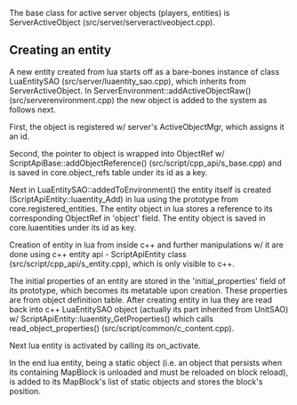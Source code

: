 The base class for active server objects (players, entities) is ServerActiveObject (src/server/serveractiveobject.cpp).

## Creating an entity

A new entity created from lua starts off as a bare-bones instance of class LuaEntitySAO (src/server/luaentity_sao.cpp), which inherits from ServerActiveObject. In ServerEnvironment::addActiveObjectRaw() (src/serverenvironment.cpp) the new object is added to the system as follows next.

First, the object is registered w/ server's ActiveObjectMgr, which assigns it an id.

Second, the pointer to object is wrapped into ObjectRef w/ ScriptApiBase::addObjectReference() (src/script/cpp_api/s_base.cpp) and is saved in core.object_refs table under its id as a key.

Next in LuaEntitySAO::addedToEnvironment() the entity itself is created (ScriptApiEntity::luaentity_Add) in lua using the prototype from core.registered\_entities. The entity object in lua stores a reference to its corresponding ObjectRef in 'object' field. The entity object is saved in core.luaentities under its id as key.

Creation of entity in lua from inside c++ and further manipulations w/ it are done using c++ entity api - ScriptApiEntity class (src/script/cpp\_api/s\_entity.cpp), which is only visible to c++.

The initial properties of an entity are stored in the 'initial\_properties' field of its prototype, which becomes its metatable upon creation. These properties are from object definition table. After creating entity in lua they are read back into c++ LuaEntitySAO object (actually its part inherited from UnitSAO) w/ ScriptApiEntity::luaentity\_GetProperties() which calls read\_object\_properties() (src/script/common/c\_content.cpp).

Next lua entity is activated by calling its on_activate.

In the end lua entity, being a static object (i.e. an object that persists when its containing MapBlock is unloaded and must be reloaded on block reload), is added to its MapBlock's list of static objects and stores the block's position.
